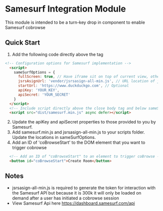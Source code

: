 # Samesurf Integration Module
This module is intended to be a turn-key drop in component to enable Samesurf cobrowse

## Quick Start

1. Add the following code directly above the </body> tag
```html
<!-- Configuration options for Samesurf implementation -->
  <script>
    sameSurfOptions = {
      fullScreen: true, // Have iframe sit on top of current view, otherwise will redirect user
      jsrsAsignUrl: 'vendor/jsrsasign-all-min.js', // URL location of jsrsasign-all-min.js
      startUrl: 'https://www.duckduckgo.com', // Optional
      apiKey: 'YOUR_KEY',
      apiSecret: 'YOUR_SECRET'
    }
  </script>
  <!-- Include script directly above the close body tag and below sameSurfOptions -->
  <script src="dist/samesurf.min.js" async defer></script>
```
2. Update the apiKey and apiSecret properties to those provided to you by Samesurf. 
3. Add samesurf.min.js and jsrsasign-all-min.js to your scripts folder. Update the locations in sameSurfOptions.
4. Add an ID of 'coBrowseStart' to the DOM element that you want to trigger cobrowse
```html
  <!-- Add an ID of "coBrowseStart" to an element to trigger coBrowse -->
  <button id="coBrowseStart">Create Room</button>
```

## Notes
- jsrsasign-all-min.js is required to generate the token for interaction with the Samesurf API but because it is 300k it will only be loaded on demand after a user has initiated a cobrowse session
- View Samesurf Api here https://dashboard.samesurf.com/api
